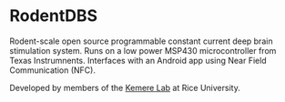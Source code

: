 RodentDBS
=========

Rodent-scale open source programmable constant current deep brain stimulation system. Runs on a
low power MSP430 microcontroller from Texas Instrumnents. Interfaces with an Android app using
Near Field Communication (NFC).

Developed by members of the [Kemere Lab](http://rnel.rice.edu) at Rice University.

